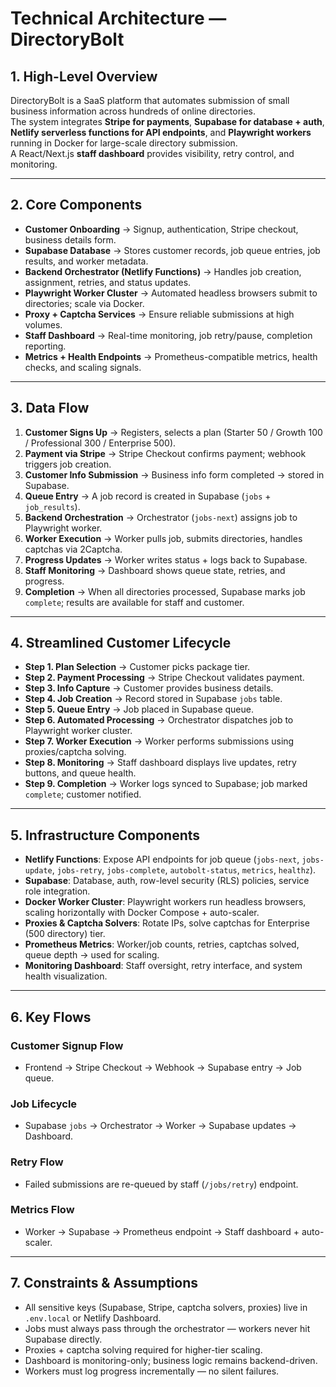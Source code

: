 # Technical Architecture — DirectoryBolt

## 1. High-Level Overview
DirectoryBolt is a SaaS platform that automates submission of small business information across hundreds of online directories.  
The system integrates **Stripe for payments**, **Supabase for database + auth**, **Netlify serverless functions for API endpoints**, and **Playwright workers** running in Docker for large-scale directory submission.  
A React/Next.js **staff dashboard** provides visibility, retry control, and monitoring.

---

## 2. Core Components
- **Customer Onboarding** → Signup, authentication, Stripe checkout, business details form.  
- **Supabase Database** → Stores customer records, job queue entries, job results, and worker metadata.  
- **Backend Orchestrator (Netlify Functions)** → Handles job creation, assignment, retries, and status updates.  
- **Playwright Worker Cluster** → Automated headless browsers submit to directories; scale via Docker.  
- **Proxy + Captcha Services** → Ensure reliable submissions at high volumes.  
- **Staff Dashboard** → Real-time monitoring, job retry/pause, completion reporting.  
- **Metrics + Health Endpoints** → Prometheus-compatible metrics, health checks, and scaling signals.

---

## 3. Data Flow
1. **Customer Signs Up** → Registers, selects a plan (Starter 50 / Growth 100 / Professional 300 / Enterprise 500).  
2. **Payment via Stripe** → Stripe Checkout confirms payment; webhook triggers job creation.  
3. **Customer Info Submission** → Business info form completed → stored in Supabase.  
4. **Queue Entry** → A job record is created in Supabase (`jobs` + `job_results`).  
5. **Backend Orchestration** → Orchestrator (`jobs-next`) assigns job to Playwright worker.  
6. **Worker Execution** → Worker pulls job, submits directories, handles captchas via 2Captcha.  
7. **Progress Updates** → Worker writes status + logs back to Supabase.  
8. **Staff Monitoring** → Dashboard shows queue state, retries, and progress.  
9. **Completion** → When all directories processed, Supabase marks job `complete`; results are available for staff and customer.

---

## 4. Streamlined Customer Lifecycle
- **Step 1. Plan Selection** → Customer picks package tier.  
- **Step 2. Payment Processing** → Stripe Checkout validates payment.  
- **Step 3. Info Capture** → Customer provides business details.  
- **Step 4. Job Creation** → Record stored in Supabase `jobs` table.  
- **Step 5. Queue Entry** → Job placed in Supabase queue.  
- **Step 6. Automated Processing** → Orchestrator dispatches job to Playwright worker cluster.  
- **Step 7. Worker Execution** → Worker performs submissions using proxies/captcha solving.  
- **Step 8. Monitoring** → Staff dashboard displays live updates, retry buttons, and queue health.  
- **Step 9. Completion** → Worker logs synced to Supabase; job marked `complete`; customer notified.

---

## 5. Infrastructure Components
- **Netlify Functions**: Expose API endpoints for job queue (`jobs-next`, `jobs-update`, `jobs-retry`, `jobs-complete`, `autobolt-status`, `metrics`, `healthz`).  
- **Supabase**: Database, auth, row-level security (RLS) policies, service role integration.  
- **Docker Worker Cluster**: Playwright workers run headless browsers, scaling horizontally with Docker Compose + auto-scaler.  
- **Proxies & Captcha Solvers**: Rotate IPs, solve captchas for Enterprise (500 directory) tier.  
- **Prometheus Metrics**: Worker/job counts, retries, captchas solved, queue depth → used for scaling.  
- **Monitoring Dashboard**: Staff oversight, retry interface, and system health visualization.

---

## 6. Key Flows

### Customer Signup Flow
- Frontend → Stripe Checkout → Webhook → Supabase entry → Job queue.

### Job Lifecycle
- Supabase `jobs` → Orchestrator → Worker → Supabase updates → Dashboard.

### Retry Flow
- Failed submissions are re-queued by staff (`/jobs/retry`) endpoint.

### Metrics Flow
- Worker → Supabase → Prometheus endpoint → Staff dashboard + auto-scaler.

---

## 7. Constraints & Assumptions
- All sensitive keys (Supabase, Stripe, captcha solvers, proxies) live in `.env.local` or Netlify Dashboard.  
- Jobs must always pass through the orchestrator — workers never hit Supabase directly.  
- Proxies + captcha solving required for higher-tier scaling.  
- Dashboard is monitoring-only; business logic remains backend-driven.  
- Workers must log progress incrementally — no silent failures.



